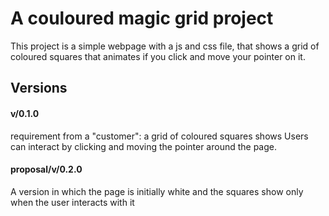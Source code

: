 # A couloured magic grid project
This project is a simple webpage with a js and css file, that shows a grid of coloured squares that animates if you click and move your pointer on it.

## Versions

#### v/0.1.0
requirement from a "customer": a grid of coloured squares shows
Users can interact by clicking and moving the pointer around the page.

#### proposal/v/0.2.0
A version in which the page is initially white and the squares show only when the user interacts with it
